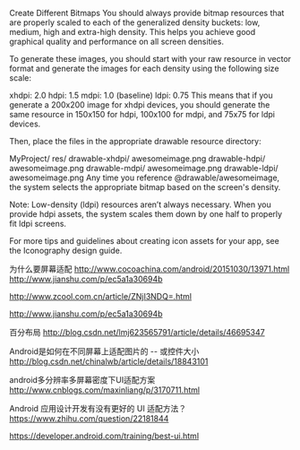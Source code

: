 Create Different Bitmaps
You should always provide bitmap resources that are properly scaled to each of the generalized density buckets: low, medium, high and extra-high density. This helps you achieve good graphical quality and performance on all screen densities.

To generate these images, you should start with your raw resource in vector format and generate the images for each density using the following size scale:

xhdpi: 2.0
hdpi: 1.5
mdpi: 1.0 (baseline)
ldpi: 0.75
This means that if you generate a 200x200 image for xhdpi devices, you should generate the same resource in 150x150 for hdpi, 100x100 for mdpi, and 75x75 for ldpi devices.

Then, place the files in the appropriate drawable resource directory:

MyProject/
    res/
        drawable-xhdpi/
            awesomeimage.png
        drawable-hdpi/
            awesomeimage.png
        drawable-mdpi/
            awesomeimage.png
        drawable-ldpi/
            awesomeimage.png
Any time you reference @drawable/awesomeimage, the system selects the appropriate bitmap based on the screen's density.

Note: Low-density (ldpi) resources aren’t always necessary. When you provide hdpi assets, the system scales them down by one half to properly fit ldpi screens.

For more tips and guidelines about creating icon assets for your app, see the Iconography design guide.



为什么要屏幕适配  http://www.cocoachina.com/android/20151030/13971.html
http://www.jianshu.com/p/ec5a1a30694b

http://www.zcool.com.cn/article/ZNjI3NDQ=.html

http://www.jianshu.com/p/ec5a1a30694b

百分布局  http://blog.csdn.net/lmj623565791/article/details/46695347

Android是如何在不同屏幕上适配图片的 -- 或控件大小
http://blog.csdn.net/chinalwb/article/details/18843101

android多分辨率多屏幕密度下UI适配方案
http://www.cnblogs.com/maxinliang/p/3170711.html

Android 应用设计开发有没有更好的 UI 适配方法？
https://www.zhihu.com/question/22181844

https://developer.android.com/training/best-ui.html
